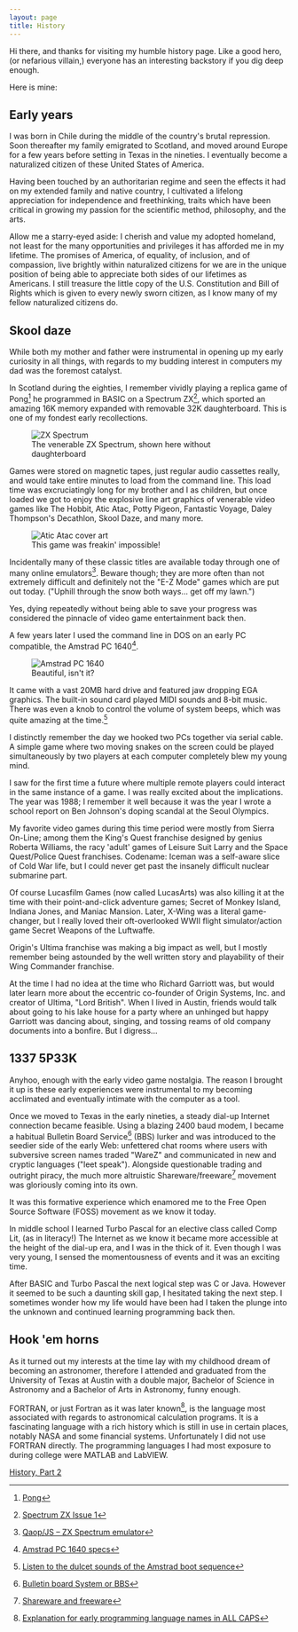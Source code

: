 ```yaml
---
layout: page
title: History
---
```

Hi there, and thanks for visiting my humble history page. Like a good hero, (or nefarious villain,) everyone has an interesting backstory if you dig deep enough. 

Here is mine:

## Early years
I was born in Chile during the middle of the country's brutal repression. Soon thereafter my family emigrated to Scotland, and moved around Europe for a few years before setting in Texas in the nineties. I eventually become a naturalized citizen of these United States of America.

Having been touched by an authoritarian regime and seen the effects it had on my extended family and native country, I cultivated a lifelong appreciation for independence and freethinking, traits which have been critical in growing my passion for the scientific method, philosophy, and the arts. 

Allow me a starry-eyed aside: I cherish and value my adopted homeland, not least for the many opportunities and privileges it has afforded me in my lifetime. The promises of America, of equality, of inclusion, and of compassion, live brightly within naturalized citizens for we are in the unique position of being able to appreciate both sides of our lifetimes as Americans. I still treasure the little copy of the U.S. Constitution and Bill of Rights which is given to every newly sworn citizen, as I know many of my fellow naturalized citizens do. 

## Skool daze
While both my mother and father were instrumental in opening up my early curiosity in all things, with regards to my budding interest in computers my dad was the foremost catalyst. 

In Scotland during the eighties, I remember vividly playing a replica game of Pong[^fn-1] he programmed in BASIC on a Spectrum ZX[^fn-2], which sported an amazing 16K memory expanded with removable 32K daughterboard. This is one of my fondest early recollections. 

<figure>
<img class="center-img" src="/public/images/ZXSpectrum48k.jpg" title="ZX Spectrum">
<figcaption>The venerable ZX Spectrum, shown here without daughterboard</figcaption>
</figure>

Games were stored on magnetic tapes, just regular audio cassettes really, and would take entire minutes to load from the command line. This load time was excruciatingly long for my brother and I as children, but once loaded we got to enjoy the explosive line art graphics of venerable video games like The Hobbit, Atic Atac, Potty Pigeon, Fantastic Voyage, Daley Thompson's Decathlon, Skool Daze, and many more.

<figure>
<img class="center-img" src="/public/images/Atic_Atac_Coverart.png" title="Atic Atac cover art">
<figcaption>This game was freakin' impossible!</figcaption>
</figure>

Incidentally many of these classic titles are available today through one of many online emulators[^fn-3]. Beware though; they are more often than not extremely difficult and definitely not the "E-Z Mode" games which are put out today. ("Uphill through the snow both ways... get off my lawn.") 

Yes, dying repeatedly without being able to save your progress was considered the pinnacle of video game entertainment back then. 

A few years later I used the command line in DOS on an early PC compatible, the Amstrad PC 1640[^fn-4]. 

<figure>
<img class="center-img" src="/public/images/PC1640-HD20MB.jpg" title="Amstrad PC 1640">
<figcaption>Beautiful, isn't it?</figcaption>
</figure>

It came with a vast 20MB hard drive and featured jaw dropping EGA graphics. The built-in sound card played MIDI sounds and 8-bit music. There was even a knob to control the volume of system beeps, which was quite amazing at the time.[^fn-5]

I distinctly remember the day we hooked two PCs together via serial cable. A simple game where two moving snakes on the screen could be played simultaneously by two players at each computer completely blew my young mind.

I saw for the first time a future where multiple remote players could interact in the same instance of a game. I was really excited about the implications. The year was 1988; I remember it well because it was the year I wrote a school report on Ben Johnson's doping scandal at the Seoul Olympics. 

My favorite video games during this time period were mostly from Sierra On-Line; among them the King's Quest franchise designed by genius Roberta Williams, the racy 'adult' games of Leisure Suit Larry and the Space Quest/Police Quest franchises. Codename: Iceman was a self-aware slice of Cold War life, but I could never get past the insanely difficult nuclear submarine part.

Of course Lucasfilm Games (now called LucasArts) was also killing it at the time with their point-and-click adventure games; Secret of Monkey Island, Indiana Jones, and Maniac Mansion. Later, X-Wing was a literal game-changer, but I really loved their oft-overlooked WWII flight simulator/action game Secret Weapons of the Luftwaffe. 

Origin's Ultima franchise was making a big impact as well, but I mostly remember being astounded by the well written story and playability of their Wing Commander franchise. 

At the time I had no idea at the time who Richard Garriott was, but would later learn more about the eccentric co-founder of Origin Systems, Inc. and creator of Ultima, "Lord British". When I lived in Austin, friends would talk about going to his lake house for a party where an unhinged but happy Garriott was dancing about, singing, and tossing reams of old company documents into a bonfire. But I digress...

## 1337 5P33K
Anyhoo, enough with the early video game nostalgia. The reason I brought it up is these early experiences were instrumental to my becoming acclimated and eventually intimate with the computer as a tool.

Once we moved to Texas in the early nineties, a steady dial-up Internet connection became feasible. Using a blazing 2400 baud modem, I became a habitual Bulletin Board Service[^fn-6] (BBS) lurker and was introduced to the seedier side of the early Web: unfettered chat rooms where users with subversive screen names traded "WareZ" and communicated in new and cryptic languages ("leet speak"). Alongside questionable trading and outright piracy, the much more altruistic Shareware/freeware[^fn-7] movement was gloriously coming into its own.

It was this formative experience which enamored me to the Free Open Source Software (FOSS) movement as we know it today. 

In middle school I learned Turbo Pascal for an elective class called Comp Lit, (as in literacy!) The Internet as we know it became more accessible at the height of the dial-up era, and I was in the thick of it. Even though I was very young, I sensed the momentousness of events and it was an exciting time.

After BASIC and Turbo Pascal the next logical step was C or Java. However it seemed to be such a daunting skill gap, I hesitated taking the next step. I sometimes wonder how my life would have been had I taken the plunge into the unknown and continued learning programming back then. 

## Hook 'em horns 
As it turned out my interests at the time lay with my childhood dream of becoming an astronomer, therefore I attended and graduated from the University of Texas at Austin with a double major, Bachelor of Science in Astronomy and a Bachelor of Arts in Astronomy, funny enough.

FORTRAN, or just Fortran as it was later known[^fn-8], is the language most associated with regards to astronomical calculation programs. It is a fascinating language with a rich history which is still in use in certain places, notably NASA and some financial systems. Unfortunately I did not use FORTRAN directly. The programming languages I had most exposure to during college were MATLAB and LabVIEW. 

[History, Part 2](./part2)

[^fn-1]: [Pong](https://en.wikipedia.org/wiki/Pong "Pong Wikipedia article")
[^fn-2]: [Spectrum ZX Issue 1](http://rk.nvg.ntnu.no/sinclair/computers/zxspectrum/spec48versions.htm "Spectrum ZX specifications")
[^fn-3]: [Qaop/JS – ZX Spectrum emulator](http://torinak.com/qaop/games "Spectrum games online emulator")
[^fn-4]: [Amstrad PC 1640 specs](http://www.old-computers.com/MUSEUM/computer.asp?c=19&st=1 "Amstrad 1640 specs on old-computers.com")
[^fn-5]: [Listen to the dulcet sounds of the Amstrad boot sequence](https://www.youtube.com/watch?v=imeKev_aezs "YouTube link")
[^fn-6]: [Bulletin board System or BBS](https://en.wikipedia.org/wiki/Bulletin_board_system "BBS Wikipedia article")
[^fn-7]: [Shareware and freeware](https://en.wikipedia.org/wiki/Bulletin_board_system#Shareware_and_freeware "Shareware Wikipedia article")
[^fn-8]: [Explanation for early programming language names in ALL CAPS](http://stackoverflow.com/questions/1132996/rule-of-thumb-for-capitalizing-the-letters-in-a-programming-language "StackOverflow explanation of programming language capitalization")
